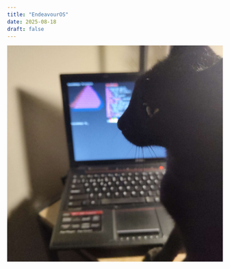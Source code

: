```yaml
---
title: "EndeavourOS"
date: 2025-08-18
draft: false
---
```


<img src="/photos/endeavour-os.jpg" title="That look of disapproval you get when your cat catches you trying out a new Linux distro." class="photo" />
